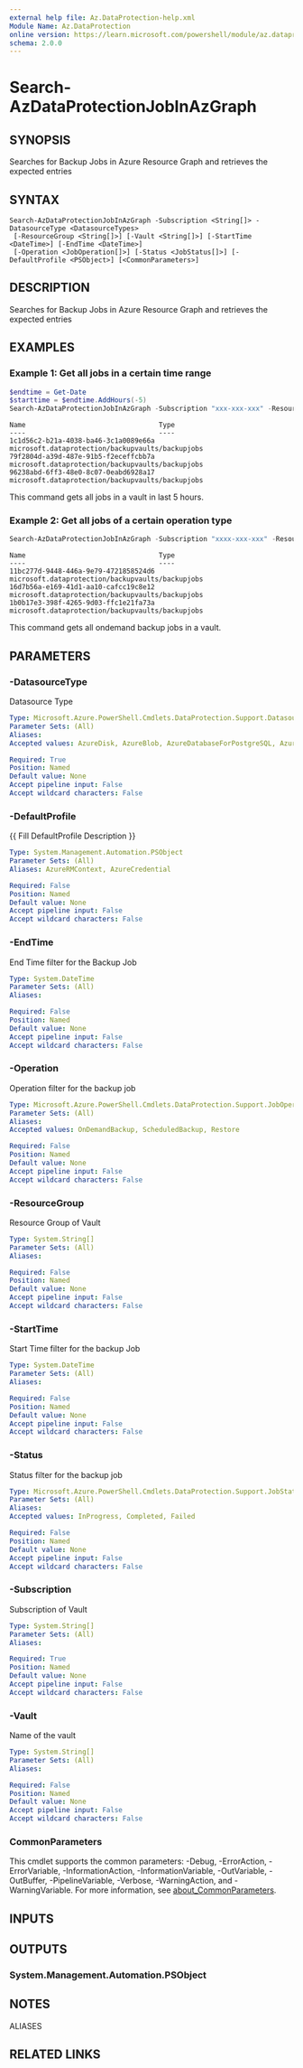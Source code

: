 ```yaml
---
external help file: Az.DataProtection-help.xml
Module Name: Az.DataProtection
online version: https://learn.microsoft.com/powershell/module/az.dataprotection/search-azdataprotectionjobinazgraph
schema: 2.0.0
---
```


# Search-AzDataProtectionJobInAzGraph

## SYNOPSIS
Searches for Backup Jobs in Azure Resource Graph and retrieves the expected entries

## SYNTAX

```
Search-AzDataProtectionJobInAzGraph -Subscription <String[]> -DatasourceType <DatasourceTypes>
 [-ResourceGroup <String[]>] [-Vault <String[]>] [-StartTime <DateTime>] [-EndTime <DateTime>]
 [-Operation <JobOperation[]>] [-Status <JobStatus[]>] [-DefaultProfile <PSObject>] [<CommonParameters>]
```

## DESCRIPTION
Searches for Backup Jobs in Azure Resource Graph and retrieves the expected entries

## EXAMPLES

### Example 1: Get all jobs in a certain time range
```powershell
$endtime = Get-Date
$starttime = $endtime.AddHours(-5)
Search-AzDataProtectionJobInAzGraph -Subscription "xxx-xxx-xxx" -ResourceGroup sarath-rg -Vault sarath-vault -DatasourceType AzureDisk -StartTime $starttime -EndTime $endtime
```

```output
Name                                 Type
----                                 ----
1c1d56c2-b21a-4038-ba46-3c1a0089e66a microsoft.dataprotection/backupvaults/backupjobs
79f2804d-a39d-487e-91b5-f2eceffcbb7a microsoft.dataprotection/backupvaults/backupjobs
96238abd-6ff3-48e0-8c07-0eabd6928a17 microsoft.dataprotection/backupvaults/backupjobs
```

This command gets all jobs in a vault in last 5 hours.

### Example 2: Get all jobs of a certain operation type
```powershell
Search-AzDataProtectionJobInAzGraph -Subscription "xxxx-xxx-xxx" -ResourceGroup sarath-rg -Vault sarath-vault -DatasourceType AzureDisk -Operation OnDemandBackup
```

```output
Name                                 Type
----                                 ----
11bc277d-9448-446a-9e79-4721858524d6 microsoft.dataprotection/backupvaults/backupjobs
16d7b56a-e169-41d1-aa10-cafcc19c8e12 microsoft.dataprotection/backupvaults/backupjobs
1b0b17e3-398f-4265-9d03-ffc1e21fa73a microsoft.dataprotection/backupvaults/backupjobs
```

This command gets all ondemand backup jobs in a vault.

## PARAMETERS

### -DatasourceType
Datasource Type

```yaml
Type: Microsoft.Azure.PowerShell.Cmdlets.DataProtection.Support.DatasourceTypes
Parameter Sets: (All)
Aliases:
Accepted values: AzureDisk, AzureBlob, AzureDatabaseForPostgreSQL, AzureKubernetesService

Required: True
Position: Named
Default value: None
Accept pipeline input: False
Accept wildcard characters: False
```

### -DefaultProfile
{{ Fill DefaultProfile Description }}

```yaml
Type: System.Management.Automation.PSObject
Parameter Sets: (All)
Aliases: AzureRMContext, AzureCredential

Required: False
Position: Named
Default value: None
Accept pipeline input: False
Accept wildcard characters: False
```

### -EndTime
End Time filter for the Backup Job

```yaml
Type: System.DateTime
Parameter Sets: (All)
Aliases:

Required: False
Position: Named
Default value: None
Accept pipeline input: False
Accept wildcard characters: False
```

### -Operation
Operation filter for the backup job

```yaml
Type: Microsoft.Azure.PowerShell.Cmdlets.DataProtection.Support.JobOperation[]
Parameter Sets: (All)
Aliases:
Accepted values: OnDemandBackup, ScheduledBackup, Restore

Required: False
Position: Named
Default value: None
Accept pipeline input: False
Accept wildcard characters: False
```

### -ResourceGroup
Resource Group of Vault

```yaml
Type: System.String[]
Parameter Sets: (All)
Aliases:

Required: False
Position: Named
Default value: None
Accept pipeline input: False
Accept wildcard characters: False
```

### -StartTime
Start Time filter for the backup Job

```yaml
Type: System.DateTime
Parameter Sets: (All)
Aliases:

Required: False
Position: Named
Default value: None
Accept pipeline input: False
Accept wildcard characters: False
```

### -Status
Status filter for the backup job

```yaml
Type: Microsoft.Azure.PowerShell.Cmdlets.DataProtection.Support.JobStatus[]
Parameter Sets: (All)
Aliases:
Accepted values: InProgress, Completed, Failed

Required: False
Position: Named
Default value: None
Accept pipeline input: False
Accept wildcard characters: False
```

### -Subscription
Subscription of Vault

```yaml
Type: System.String[]
Parameter Sets: (All)
Aliases:

Required: True
Position: Named
Default value: None
Accept pipeline input: False
Accept wildcard characters: False
```

### -Vault
Name of the vault

```yaml
Type: System.String[]
Parameter Sets: (All)
Aliases:

Required: False
Position: Named
Default value: None
Accept pipeline input: False
Accept wildcard characters: False
```

### CommonParameters
This cmdlet supports the common parameters: -Debug, -ErrorAction, -ErrorVariable, -InformationAction, -InformationVariable, -OutVariable, -OutBuffer, -PipelineVariable, -Verbose, -WarningAction, and -WarningVariable. For more information, see [about_CommonParameters](http://go.microsoft.com/fwlink/?LinkID=113216).

## INPUTS

## OUTPUTS

### System.Management.Automation.PSObject

## NOTES

ALIASES

## RELATED LINKS
